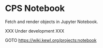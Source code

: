 # CPS Notebook

Fetch and render objects in Jupyter Notebook.

XXX Under development XXX

GOTO https://wiki.kewl.org/projects:notebook
